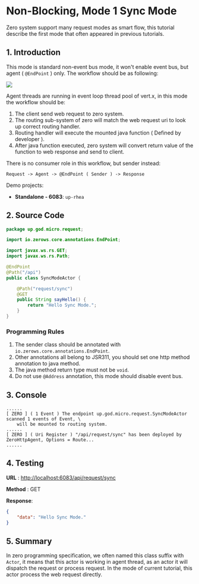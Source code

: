 # Non-Blocking, Mode 1 Sync Mode

Zero system support many request modes as smart flow, this tutorial describe the first mode that often appeared in
previous tutorials.

## 1. Introduction

This mode is standard non-event bus mode, it won't enable event bus, but agent \( `@EndPoint` \) only. The workflow
should be as following:

![](/doc/image/request-mode1.png)

Agent threads are running in event loop thread pool of vert.x, in this mode the workflow should be:

1. The client send web request to zero system.
2. The routing sub-system of zero will match the web request uri to look up correct routing handler.
3. Routing handler will execute the mounted java function \( Defined by developer \).
4. After java function executed, zero system will convert return value of the function to web response and send to
   client.

There is no consumer role in this workflow, but sender instead:

```
Request -> Agent -> @EndPoint ( Sender ) -> Response
```

Demo projects:

* **Standalone - 6083**: `up-rhea`

## 2. Source Code

```java
package up.god.micro.request;

import io.zerows.core.annotations.EndPoint;

import javax.ws.rs.GET;
import javax.ws.rs.Path;

@EndPoint
@Path("/api")
public class SyncModeActor {

    @Path("request/sync")
    @GET
    public String sayHello() {
        return "Hello Sync Mode.";
    }
}
```

### Programming Rules

1. The sender class should be annotated with `io.zerows.core.annotations.EndPoint`.
2. Other annotations all belong to JSR311, you should set one http method annotation to java method.
3. The java method return type must not be `void`.
4. Do not use `@Address` annotation, this mode should disable event bus.

## 3. Console

```shell
......
[ ZERO ] ( 1 Event ) The endpoint up.god.micro.request.SyncModeActor scanned 1 events of Event, \
    will be mounted to routing system.
......
[ ZERO ] ( Uri Register ) "/api/request/sync" has been deployed by ZeroHttpAgent, Options = Route...
......
```

## 4. Testing

**URL** : [http://localhost:6083/api/request/sync](http://localhost:6083/api/request/sync)

**Method** : GET

**Response**:

```json
{
    "data": "Hello Sync Mode."
}
```

## 5. Summary

In zero programming specification, we often named this class suffix with `Actor`, it means that this actor is working in
agent thread, as an actor it will dispatch the request or process request. In the mode of current tutorial, this actor
process the web request directly.

